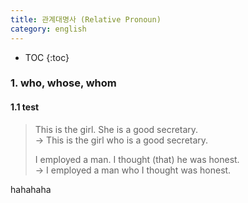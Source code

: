 ```yaml
---
title: 관계대명사 (Relative Pronoun)
category: english
---
```


* TOC
{:toc}

### 1. who, whose, whom 

#### 1.1 test

> This is the girl. She is a good secretary. <br>
> -> This is the girl who is a good secretary.
>
> I employed a man. I thought (that) he was honest. <br>
> -> I employed a man who I thought was honest.

hahahaha

